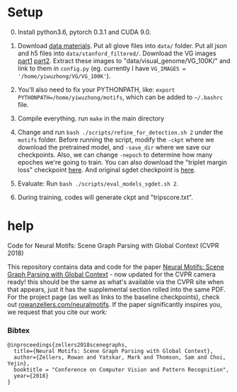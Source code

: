 # Setup

0. Install python3.6, pytorch 0.3.1 and CUDA 9.0. 

1. Download [data materials](https://drive.google.com/file/d/1pny0iRpTUch_vp2Q15dE4RajezZuOlC2/view?usp=sharing). Put all glove files into ```data/``` folder. Put all json and h5 files into ```data/stanford_filtered/```. Download the VG images [part1](https://cs.stanford.edu/people/rak248/VG_100K_2/images.zip) [part2](https://cs.stanford.edu/people/rak248/VG_100K_2/images2.zip). Extract these images to "data/visual_genome/VG_100K/" and link to them in `config.py` (eg. currently I have ```VG_IMAGES = '/home/yiwuzhong/VG/VG_100K'```).

2. You'll also need to fix your PYTHONPATH, like: ```export PYTHONPATH=/home/yiwuzhong/motifs```, which can be added to ```~/.bashrc``` file.

3. Compile everything. run ```make``` in the main directory

4. Change and run ```bash ./scripts/refine_for_detection.sh 2``` under the ```motifs``` folder. Before running the script, modify the ```-ckpt``` where we download the pretrained model, and ```-save_dir``` where we save our checkpoints. Also, we can change ```-nepoch``` to determine how many epoches we're going to train. You can also download the "triplet margin loss" checkpoint [here](https://drive.google.com/file/d/1T_lCIyunF4xd3tXSsMbASdAaJs_5OP_b/view?usp=sharing). And original sgdet checkpoint is [here](https://drive.google.com/file/d/1BMnw2NGERUCrZ8ZMAyEeZnhhcJ-x_1EU/view?usp=sharing).

5. Evaluate: Run ```bash ./scripts/eval_models_sgdet.sh 2```.

7. During training, codes will generate ckpt and "tripscore.txt".

# help

Code for Neural Motifs: Scene Graph Parsing with Global Context (CVPR 2018)

This repository contains data and code for the paper [Neural Motifs: Scene Graph Parsing with Global Context](https://arxiv.org/abs/1711.06640v2) - now updated for the CVPR camera ready! this should be the same as what's available via the CVPR site when that appears, just it has the supplemental section rolled into the same PDF. For the project page (as well as links to the baseline checkpoints), check out [rowanzellers.com/neuralmotifs](https://rowanzellers.com/neuralmotifs). If the paper significantly inspires you, we request that you cite our work:

### Bibtex

```
@inproceedings{zellers2018scenegraphs,
  title={Neural Motifs: Scene Graph Parsing with Global Context},
  author={Zellers, Rowan and Yatskar, Mark and Thomson, Sam and Choi, Yejin},
  booktitle = "Conference on Computer Vision and Pattern Recognition",  
  year={2018}
}
```



